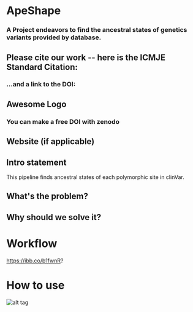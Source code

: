 # ApeShape
### A Project endeavors to find the ancestral states of genetics variants provided by database.

## Please cite our work -- here is the ICMJE Standard Citation:
### ...and a link to the DOI:
## Awesome Logo
### You can make a free DOI with zenodo <link>
## Website (if applicable)
## Intro statement
This pipeline finds ancestral states of each polymorphic site in clinVar.
## What's the problem?
## Why should we solve it?
# Workflow
<https://ibb.co/b1fwnR>?

# How to use <this software>
![alt tag](https://socalhack2018.slack.com/messages/C8H3T34BG/details/)
  
